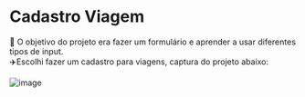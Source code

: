 <h1> Cadastro Viagem </h1>

🧷 O objetivo do projeto era fazer um formulário e aprender a usar diferentes tipos de input. <br>
✈️Escolhi fazer um cadastro para viagens, captura do projeto abaixo:

![image](https://github.com/julia-dancona/cadastroViagem/assets/161861221/33978495-e613-450b-8686-4516ee8b6ced)
